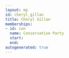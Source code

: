 ```yaml
---
layout: mp
id: cheryl_gillan
title: Cheryl Gillan
memberships:
- id: con
  name: Conservative Party
  start: 
  end: 
autogenerated: true
---
```

